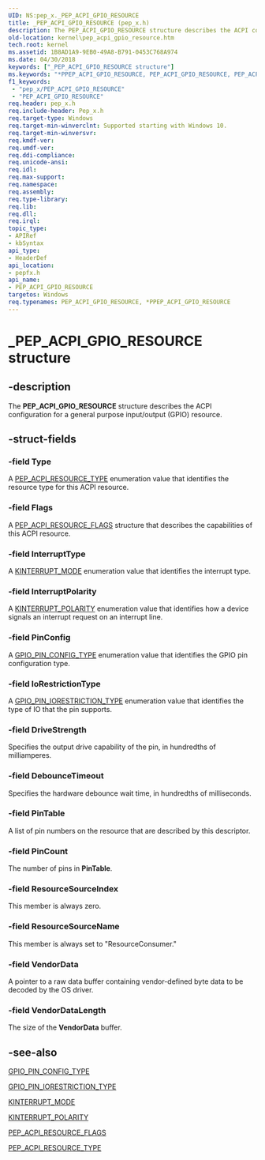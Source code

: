 ```yaml
---
UID: NS:pep_x._PEP_ACPI_GPIO_RESOURCE
title: _PEP_ACPI_GPIO_RESOURCE (pep_x.h)
description: The PEP_ACPI_GPIO_RESOURCE structure describes the ACPI configuration for a general purpose input/output (GPIO) resource.
old-location: kernel\pep_acpi_gpio_resource.htm
tech.root: kernel
ms.assetid: 1B8AD1A9-9EB0-49A8-B791-0453C768A974
ms.date: 04/30/2018
keywords: ["_PEP_ACPI_GPIO_RESOURCE structure"]
ms.keywords: "*PPEP_ACPI_GPIO_RESOURCE, PEP_ACPI_GPIO_RESOURCE, PEP_ACPI_GPIO_RESOURCE structure [Kernel-Mode Driver Architecture], PPEP_ACPI_GPIO_RESOURCE, PPEP_ACPI_GPIO_RESOURCE structure pointer [Kernel-Mode Driver Architecture], _PEP_ACPI_GPIO_RESOURCE, kernel.pep_acpi_gpio_resource, pepfx/PEP_ACPI_GPIO_RESOURCE, pepfx/PPEP_ACPI_GPIO_RESOURCE"
f1_keywords:
 - "pep_x/PEP_ACPI_GPIO_RESOURCE"
 - "PEP_ACPI_GPIO_RESOURCE"
req.header: pep_x.h
req.include-header: Pep_x.h
req.target-type: Windows
req.target-min-winverclnt: Supported starting with Windows 10.
req.target-min-winversvr: 
req.kmdf-ver: 
req.umdf-ver: 
req.ddi-compliance: 
req.unicode-ansi: 
req.idl: 
req.max-support: 
req.namespace: 
req.assembly: 
req.type-library: 
req.lib: 
req.dll: 
req.irql: 
topic_type:
- APIRef
- kbSyntax
api_type:
- HeaderDef
api_location:
- pepfx.h
api_name:
- PEP_ACPI_GPIO_RESOURCE
targetos: Windows
req.typenames: PEP_ACPI_GPIO_RESOURCE, *PPEP_ACPI_GPIO_RESOURCE
---
```


# _PEP_ACPI_GPIO_RESOURCE structure


## -description


The <b>PEP_ACPI_GPIO_RESOURCE</b> structure describes the ACPI configuration for a general purpose input/output (GPIO) resource.


## -struct-fields




### -field Type

A <a href="https://docs.microsoft.com/windows-hardware/drivers/ddi/pepfx/ne-pepfx-_pep_acpi_resource_type">PEP_ACPI_RESOURCE_TYPE</a> enumeration value that identifies the resource type for this ACPI resource.


### -field Flags

A <a href="https://docs.microsoft.com/windows-hardware/drivers/ddi/pepfx/ns-pepfx-_pep_acpi_resource_flags">PEP_ACPI_RESOURCE_FLAGS</a> structure that describes the capabilities of this ACPI resource.


### -field InterruptType

A <a href="https://docs.microsoft.com/windows-hardware/drivers/ddi/wdm/ne-wdm-_kinterrupt_mode">KINTERRUPT_MODE</a> enumeration value that identifies the interrupt type.


### -field InterruptPolarity

A <a href="https://docs.microsoft.com/windows-hardware/drivers/ddi/wdm/ne-wdm-_kinterrupt_polarity">KINTERRUPT_POLARITY</a> enumeration value that identifies how a device signals an interrupt request on an interrupt line.


### -field PinConfig

A <a href="https://docs.microsoft.com/windows-hardware/drivers/ddi/pepfx/ne-pepfx-_gpio_pin_config_type">GPIO_PIN_CONFIG_TYPE</a> enumeration value that identifies the GPIO pin configuration type.


### -field IoRestrictionType

A <a href="https://docs.microsoft.com/windows-hardware/drivers/ddi/pepfx/ne-pepfx-_gpio_pin_iorestriction_type">GPIO_PIN_IORESTRICTION_TYPE</a> enumeration value that identifies the type of IO that the pin supports.


### -field DriveStrength

Specifies the output drive capability of the pin, in hundredths of milliamperes. 


### -field DebounceTimeout

Specifies the hardware debounce wait time, in hundredths of milliseconds.


### -field PinTable

A list of pin numbers on the resource that are described by this descriptor. 


### -field PinCount

The number of pins in <b>PinTable</b>.


### -field ResourceSourceIndex

This member is always zero.


### -field ResourceSourceName

This member is always set to "ResourceConsumer."


### -field VendorData

A pointer to a raw data buffer containing vendor-defined byte data to be decoded by the OS driver. 


### -field VendorDataLength

The size of the <b>VendorData</b> buffer.


## -see-also




<a href="https://docs.microsoft.com/windows-hardware/drivers/ddi/pepfx/ne-pepfx-_gpio_pin_config_type">GPIO_PIN_CONFIG_TYPE</a>



<a href="https://docs.microsoft.com/windows-hardware/drivers/ddi/pepfx/ne-pepfx-_gpio_pin_iorestriction_type">GPIO_PIN_IORESTRICTION_TYPE</a>



<a href="https://docs.microsoft.com/windows-hardware/drivers/ddi/wdm/ne-wdm-_kinterrupt_mode">KINTERRUPT_MODE</a>



<a href="https://docs.microsoft.com/windows-hardware/drivers/ddi/wdm/ne-wdm-_kinterrupt_polarity">KINTERRUPT_POLARITY</a>



<a href="https://docs.microsoft.com/windows-hardware/drivers/ddi/pepfx/ns-pepfx-_pep_acpi_resource_flags">PEP_ACPI_RESOURCE_FLAGS</a>



<a href="https://docs.microsoft.com/windows-hardware/drivers/ddi/pepfx/ne-pepfx-_pep_acpi_resource_type">PEP_ACPI_RESOURCE_TYPE</a>
 

 

